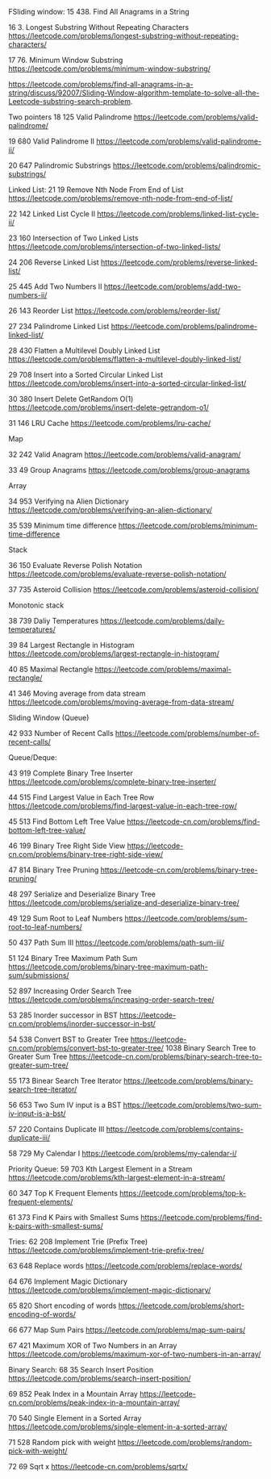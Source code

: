 FSliding window:
15 438. Find All Anagrams in a String

16 3. Longest Substring Without Repeating Characters https://leetcode.com/problems/longest-substring-without-repeating-characters/

17 76. Minimum Window Substring https://leetcode.com/problems/minimum-window-substring/

https://leetcode.com/problems/find-all-anagrams-in-a-string/discuss/92007/Sliding-Window-algorithm-template-to-solve-all-the-Leetcode-substring-search-problem.

Two pointers
18 125 Valid Palindrome https://leetcode.com/problems/valid-palindrome/

19 680 Valid Palindrome II https://leetcode.com/problems/valid-palindrome-ii/

20 647 Palindromic Substrings https://leetcode.com/problems/palindromic-substrings/

Linked List:
21 19 Remove Nth Node From End of List https://leetcode.com/problems/remove-nth-node-from-end-of-list/

22 142 Linked List Cycle II https://leetcode.com/problems/linked-list-cycle-ii/

23 160 Intersection of Two Linked Lists https://leetcode.com/problems/intersection-of-two-linked-lists/

24 206 Reverse Linked List https://leetcode.com/problems/reverse-linked-list/

25 445 Add Two Numbers II https://leetcode.com/problems/add-two-numbers-ii/

26 143 Reorder List https://leetcode.com/problems/reorder-list/

27 234 Palindrome Linked List https://leetcode.com/problems/palindrome-linked-list/

28 430 Flatten a Multilevel Doubly Linked List https://leetcode.com/problems/flatten-a-multilevel-doubly-linked-list/

29 708 Insert into a Sorted Circular Linked List https://leetcode.com/problems/insert-into-a-sorted-circular-linked-list/

30 380 Insert Delete GetRandom O(1) https://leetcode.com/problems/insert-delete-getrandom-o1/

31 146 LRU Cache https://leetcode.com/problems/lru-cache/

Map

32 242 Valid Anagram https://leetcode.com/problems/valid-anagram/

33 49 Group Anagrams https://leetcode.com/problems/group-anagrams

Array

34 953 Verifying na Alien Dictionary https://leetcode.com/problems/verifying-an-alien-dictionary/

35 539 Minimum time difference https://leetcode.com/problems/minimum-time-difference

Stack

36 150 Evaluate Reverse Polish Notation https://leetcode.com/problems/evaluate-reverse-polish-notation/

37 735 Asteroid Collision https://leetcode.com/problems/asteroid-collision/

Monotonic stack

38 739 Daliy Temperatures https://leetcode.com/problems/daily-temperatures/

39 84 Largest Rectangle in Histogram https://leetcode.com/problems/largest-rectangle-in-histogram/

40 85 Maximal Rectangle  https://leetcode.com/problems/maximal-rectangle/

41 346 Moving average from data stream https://leetcode.com/problems/moving-average-from-data-stream/

Sliding Window (Queue)

42 933 Number of Recent Calls https://leetcode.com/problems/number-of-recent-calls/

Queue/Deque:

43 919 Complete Binary Tree Inserter https://leetcode.com/problems/complete-binary-tree-inserter/

44 515 Find Largest Value in Each Tree Row  https://leetcode.com/problems/find-largest-value-in-each-tree-row/

45 513 Find Bottom Left Tree Value https://leetcode-cn.com/problems/find-bottom-left-tree-value/

46 199 Binary Tree Right Side View https://leetcode-cn.com/problems/binary-tree-right-side-view/

47 814 Binary Tree Pruning https://leetcode-cn.com/problems/binary-tree-pruning/

48 297 Serialize and Deserialize Binary Tree https://leetcode.com/problems/serialize-and-deserialize-binary-tree/

49 129 Sum Root to Leaf Numbers https://leetcode.com/problems/sum-root-to-leaf-numbers/

50 437 Path Sum III https://leetcode.com/problems/path-sum-iii/

51 124 Binary Tree Maximum Path Sum https://leetcode.com/problems/binary-tree-maximum-path-sum/submissions/ 

52 897 Increasing Order Search Tree https://leetcode.com/problems/increasing-order-search-tree/

53 285 Inorder successor in BST https://leetcode-cn.com/problems/inorder-successor-in-bst/

54
538 Convert BST to Greater Tree https://leetcode-cn.com/problems/convert-bst-to-greater-tree/
1038 Binary Search Tree to Greater Sum Tree https://leetcode-cn.com/problems/binary-search-tree-to-greater-sum-tree/

55 173 Binear Search Tree Iterator https://leetcode.com/problems/binary-search-tree-iterator/

56 653 Two Sum IV input is a BST https://leetcode.com/problems/two-sum-iv-input-is-a-bst/

57 220 Contains Duplicate III https://leetcode.com/problems/contains-duplicate-iii/

58 729 My Calendar I https://leetcode.com/problems/my-calendar-i/

Priority Queue:
59 703 Kth Largest Element in a Stream https://leetcode.com/problems/kth-largest-element-in-a-stream/

60 347 Top K Frequent Elements https://leetcode.com/problems/top-k-frequent-elements/

61 373 Find K Pairs with Smallest Sums https://leetcode.com/problems/find-k-pairs-with-smallest-sums/

Tries:
62 208 Implement Trie (Prefix Tree)   https://leetcode.com/problems/implement-trie-prefix-tree/

63 648 Replace words https://leetcode.com/problems/replace-words/

64 676 Implement Magic Dictionary https://leetcode.com/problems/implement-magic-dictionary/

65 820 Short encoding of words https://leetcode.com/problems/short-encoding-of-words/

66 677 Map Sum Pairs https://leetcode.com/problems/map-sum-pairs/

67 421 Maximum XOR of Two Numbers in an Array https://leetcode.com/problems/maximum-xor-of-two-numbers-in-an-array/

Binary Search:
68 35 Search Insert Position https://leetcode.com/problems/search-insert-position/

69 852 Peak Index in a Mountain Array https://leetcode-cn.com/problems/peak-index-in-a-mountain-array/

70 540 Single Element in a Sorted Array https://leetcode.com/problems/single-element-in-a-sorted-array/

71 528 Random pick with weight  https://leetcode.com/problems/random-pick-with-weight/

72 69 Sqrt x https://leetcode-cn.com/problems/sqrtx/

